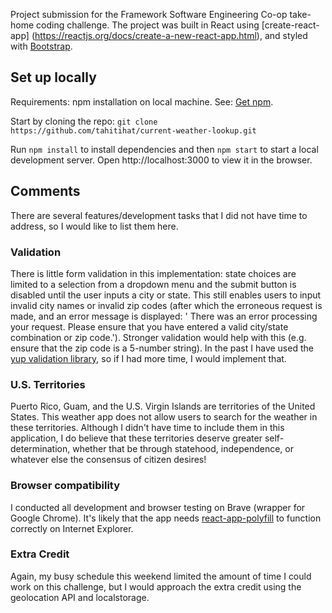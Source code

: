 Project submission for the Framework Software Engineering Co-op take-home coding challenge. The project was built in React using [create-react-app] (https://reactjs.org/docs/create-a-new-react-app.html), and styled with [Bootstrap](https://getbootstrap.com/docs/4.5/getting-started/introduction/). 

## Set up locally 
Requirements: npm installation on local machine. See: [Get npm](https://www.npmjs.com/get-npm).

Start by cloning the repo: `git clone https://github.com/tahitihat/current-weather-lookup.git`

Run `npm install` to install dependencies and then `npm start` to start a local development server. Open http://localhost:3000 to view it in the browser.

## Comments 

There are several features/development tasks that I did not have time to address, so I would like to list them here.

### Validation 
There is little form validation in this implementation: state choices are limited to a selection from a dropdown menu and the submit button is disabled until the user inputs a city or state. This still enables users to input invalid city names or invalid zip codes (after which the erroneous request is made, and an error message is displayed: '        There was an error processing your request. Please ensure that you have entered a valid city/state combination or zip code.'). Stronger validation would help with this (e.g. ensure that the zip code is a 5-number string). In the past I have used the [yup validation library](https://github.com/jquense/yup), so if I had more time, I would implement that.  

### U.S. Territories 
Puerto Rico, Guam, and the U.S. Virgin Islands are territories of the United States. This weather app does not allow users to search for the weather in these territories. Although I didn't have time to include them in this application, I do believe that these territories deserve greater self-determination, whether that be through statehood, independence, or whatever else the consensus of citizen desires!

### Browser compatibility 
I conducted all development and browser testing on Brave (wrapper for Google Chrome). It's likely that the app needs [react-app-polyfill](https://www.npmjs.com/package/react-app-polyfill) to function correctly on Internet Explorer. 

### Extra Credit 
Again, my busy schedule this weekend limited the amount of time I could work on this challenge, but I would approach the extra credit using the geolocation API and localstorage. 
